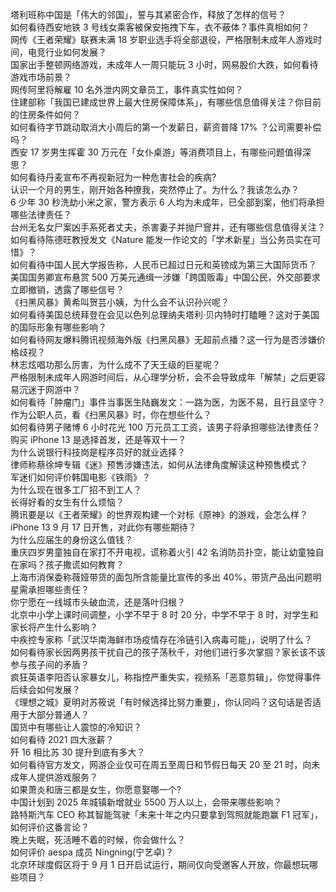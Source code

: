 塔利班称中国是「伟大的邻国」，誓与其紧密合作，释放了怎样的信号？  
如何看待西安地铁 3 号线女乘客被保安拖拽下车，衣不蔽体？事件真相如何？  
网传《王者荣耀》联赛未满 18 岁职业选手将全部退役，严格限制未成年人游戏时间，电竞行业如何发展？  
国家出手整顿网络游戏，未成年人一周只能玩 3 小时，网易股价大跌，如何看待游戏市场前景？  
网传阿里将解雇 10 名外泄内网文章员工，事件真实性如何？  
住建部称「我国已建成世界上最大住房保障体系」，有哪些信息值得关注？你目前的住房条件如何？  
如何看待字节跳动取消大小周后的第一个发薪日，薪资普降 17% ？公司需要补偿吗？  
西安 17 岁男生挥霍 30 万元在「女仆桌游」等消费项目上，有哪些问题值得深思？  
如何看待丹麦宣布不再视新冠为一种危害社会的疾病?  
认识一个月的男生，刚开始各种撩我，突然停止了。为什么？我该怎么办？  
6 少年 30 秒洗劫小米之家，警方表示 6 人均为未成年，已全部到案，他们将承担哪些法律责任？  
台州无名女尸案凶手系死者丈夫，杀害妻子并抛尸窨井，还有哪些信息值得关注？  
如何看待陈德旺教授发文《Nature 能发一作论文的「学术新星」当公务员实在可惜》？  
如何看待中国人民大学报告称，人民币已超过日元和英镑成为第三大国际货币？  
美国国务卿宣布悬赏 500 万美元通缉一涉嫌「跨国贩毒」中国公民，外交部要求立即撤销，透露了哪些信号？  
《扫黑风暴》黄希叫贺芸小姨，为什么会不认识孙兴呢？  
如何看待美国总统拜登在会见以色列总理纳夫塔利·贝内特时打瞌睡？这对于美国的国际形象有哪些影响？  
如何看待网友爆料腾讯视频海外版《扫黑风暴》无超前点播？这一行为是否涉嫌价格歧视？  
林志炫唱功那么厉害，为什么成不了天王级的巨星呢？  
严格限制未成年人网游时间后，从心理学分析，会不会导致成年「解禁」之后更容易沉迷于网游中？  
如何看待「肿瘤门」事件当事医生陆巍发文：一路为医，为医不易，且行且坚守？  
作为公职人员，看《扫黑风暴》时，你在想些什么？  
如何看待男子赌博 6 小时花光 100 万元员工工资，该男子将承担哪些法律责任？  
购买 iPhone 13 是选择首发，还是等双十一？  
为什么说银行科技岗是程序员好的就业选择？  
律师称蔡徐坤专辑《迷》预售涉嫌违法，如何从法律角度解读这种预售模式？  
军迷们如何评价韩国电影《铁雨》？  
为什么现在很多工厂招不到工人？  
长得好看的女生有什么烦恼？  
腾讯要是以《王者荣耀》的世界观构建一个对标《原神》的游戏，会怎么样？  
iPhone 13 9 月 17 日开售，对此你有哪些期待？  
为什么应届生的身份这么值钱？  
重庆四岁男童独自在家打不开电视，谎称着火引 42 名消防员扑空，能让幼童独自在家吗？孩子撒谎如何教育？  
上海市消保委称薇娅带货的面包所含能量比宣传的多出 40%，带货产品出问题明星需承担哪些责任？  
你宁愿在一线城市头破血流，还是落叶归根？  
北京中小学上课时间调整，小学不早于 8 时 20 分，中学不早于 8 时，对学生和家长将产生什么影响？  
中疾控专家称「武汉华南海鲜市场疫情存在冷链引入病毒可能」，说明了什么？  
如何看待家长因两男孩干扰自己的孩子荡秋千，对他们进行多次掌掴？家长该不该参与孩子间的矛盾？  
疯狂英语李阳否认家暴女儿，称指控严重失实，视频系「恶意剪辑」，你觉得事件后续会如何发展？  
《理想之城》夏明对苏筱说「有时候选择比努力重要」，你认同吗？这句话是否适用于大部分普通人？  
国货中有哪些让人震惊的冷知识？  
如何看待 2021 四大涨薪？  
歼 16 相比苏 30 提升到底有多大？  
如何看待官方发文，网游企业仅可在周五至周日和节假日每天 20 至 21 时，向未成年人提供游戏服务？  
如果萧炎和唐三都是女生，你愿意娶哪一个?  
中国计划到 2025 年城镇新增就业 5500 万人以上，会带来哪些影响？  
路特斯汽车 CEO 称其智能驾驶「未来十年之内只要拿到驾照就能跑赢 F1 冠军」，如何评价这番言论？  
晚上失眠，死活睡不着的时候，你会做什么？  
如何评价 aespa 成员 Ningning(宁艺卓)？  
北京环球度假区将于 9 月 1 日开启试运行，期间仅向受邀客人开放，你最想玩哪些项目？  
